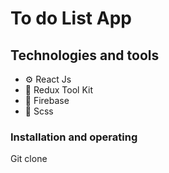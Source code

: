 
# To do List App 

## Technologies and tools

- ⚙️ React Js 
- 💾 Redux Tool Kit
- 🚐 Firebase
- 🎨 Scss


### Installation and operating

Git clone 
